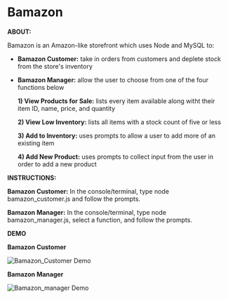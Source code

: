 # Bamazon

**ABOUT:**

Bamazon is an Amazon-like storefront which uses Node and MySQL to:
  * **Bamazon Customer:** take in orders from customers and deplete stock from the store's inventory
  * **Bamazon Manager:** allow the user to choose from one of the four functions below
  
    **1) View Products for Sale:** lists every item available along witht their item ID, name, price, and quantity
    
    **2) View Low Inventory:** lists all items with a stock count of five or less
    
    **3) Add to Inventory:** uses prompts to allow a user to add more of an existing item
    
    **4) Add New Product:** uses prompts to collect input from the user in order to add a new product
    

**INSTRUCTIONS:**

**Bamazon Customer:** 
   In the console/terminal, type node bamazon_customer.js and follow the prompts.
   
**Bamazon Manager:**
  In the console/terminal, type node bamazon_manager.js, select a function, and follow the prompts.

**DEMO**

**Bamazon Customer**

![Bamazon_Customer Demo](https://media.giphy.com/media/iiJmUyYSi7oHZvOmoH/giphy.gif)

**Bamazon Manager**

![Bamazon_manager Demo](https://media.giphy.com/media/Y0bhwJ3y8cTdQgWXmY/giphy.gif)
  
